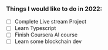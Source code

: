### Things I would like to do in 2022: 
- [ ] Complete Live stream Project
- [ ] Learn Typescript
- [ ] Finish Coursera AI course
- [ ] Learn some blockchain dev
